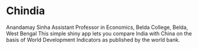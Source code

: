 # Chindia  
Anandamay Sinha Assistant Professor in Economics, Belda College, Belda, West Bengal
This simple shiny app lets you compare India with China on the basis of World Development Indicators
as published by the world bank.
